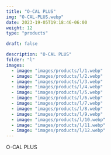 ```yaml
---
title: "O-CAL PLUS"
img: "O-CAL-PLUS.webp"
date: 2023-19-05T19:18:46-06:00
weight: 12
type: "products"

draft: false

description: "O-CAL PLUS"
folder: "l"
images:
  - image: "images/products/l/1.webp"
  - image: "images/products/l/2.webp"
  - image: "images/products/l/3.webp"
  - image: "images/products/l/4.webp"
  - image: "images/products/l/5.webp"
  - image: "images/products/l/6.webp"
  - image: "images/products/l/7.webp"
  - image: "images/products/l/8.webp"
  - image: "images/products/l/9.webp"
  - image: "images/products/l/10.webp"
  - image: "images/products/l/11.webp"
  - image: "images/products/l/12.webp"
---
```


O-CAL PLUS
